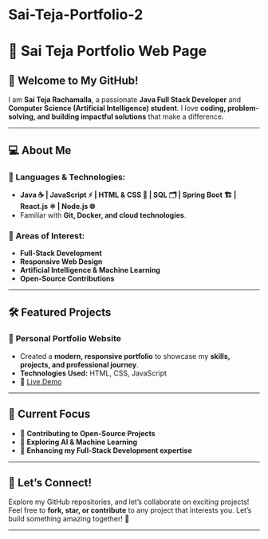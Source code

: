 # Sai-Teja-Portfolio-2

# 🚀 Sai Teja Portfolio Web Page 

## 👋 Welcome to My GitHub!  

I am **Sai Teja Rachamalla**, a passionate **Java Full Stack Developer** and **Computer Science (Artificial Intelligence) student**. I love **coding, problem-solving, and building impactful solutions** that make a difference.  

---

## 💻 About Me  

### 🌟 Languages & Technologies:  
- **Java ☕ | JavaScript ⚡ | HTML & CSS 🎨 | SQL 🗂️ | Spring Boot 🏗️ | React.js ⚛️ | Node.js 🌐**  
- Familiar with **Git, Docker, and cloud technologies**.  

### 🎯 Areas of Interest:  
- **Full-Stack Development**  
- **Responsive Web Design**  
- **Artificial Intelligence & Machine Learning**  
- **Open-Source Contributions**  

---

## 🛠️ Featured Projects  

### 📌 **Personal Portfolio Website**  
- Created a **modern, responsive portfolio** to showcase my **skills, projects, and professional journey**.  
- **Technologies Used:** HTML, CSS, JavaScript  
- 🔗 [Live Demo](https://saitejar110507.github.io/Sai-Teja-Portfolio/)  

---

## 🌱 Current Focus  

- 📖 **Contributing to Open-Source Projects**  
- 🤖 **Exploring AI & Machine Learning**  
- 🚀 **Enhancing my Full-Stack Development expertise**  

---

## 🤝 Let’s Connect!  

Explore my GitHub repositories, and let’s collaborate on exciting projects!  
Feel free to **fork, star, or contribute** to any project that interests you. Let’s build something amazing together! 🚀  

---

